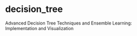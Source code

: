 # decision_tree
Advanced Decision Tree Techniques and Ensemble Learning: Implementation and Visualization
